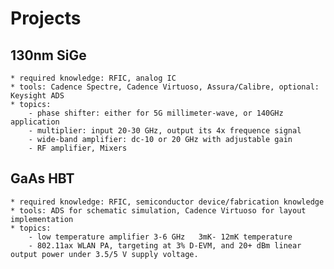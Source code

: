 # Projects

## 130nm SiGe
	* required knowledge: RFIC, analog IC
	* tools: Cadence Spectre, Cadence Virtuoso, Assura/Calibre, optional: Keysight ADS
	* topics: 
		- phase shifter: either for 5G millimeter-wave, or 140GHz application
		- multiplier: input 20-30 GHz, output its 4x frequence signal
		- wide-band amplifier: dc-10 or 20 GHz with adjustable gain 
		- RF amplifier, Mixers 


## GaAs HBT
	* required knowledge: RFIC, semiconductor device/fabrication knowledge
	* tools: ADS for schematic simulation, Cadence Virtuoso for layout implementation
	* topics: 
		- low temperature amplifier 3-6 GHz   3mK- 12mK temperature
		- 802.11ax WLAN PA, targeting at 3% D-EVM, and 20+ dBm linear output power under 3.5/5 V supply voltage.  


